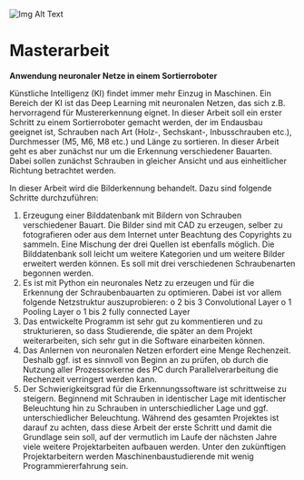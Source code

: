 ![Img Alt 
Text](https://www.ionos.de/digitalguide/fileadmin/DigitalGuide/Teaser/ki-t.jpg)



# Masterarbeit
**Anwendung neuronaler Netze in einem Sortierroboter**

Künstliche Intelligenz (KI) findet immer mehr Einzug in Maschinen. Ein Bereich der KI ist das Deep
Learning mit neuronalen Netzen, das sich z.B. hervorragend für Mustererkennung eignet. In dieser
Arbeit soll ein erster Schritt zu einem Sortierroboter gemacht werden, der im Endausbau geeignet ist,
Schrauben nach Art (Holz-, Sechskant-, Inbusschrauben etc.), Durchmesser (M5, M6, M8 etc.) und
Länge zu sortieren. In dieser Arbeit geht es aber zunächst nur um die Erkennung verschiedener
Bauarten. Dabei sollen zunächst Schrauben in gleicher Ansicht und aus einheitlicher Richtung
betrachtet werden.

In dieser Arbeit wird die Bilderkennung behandelt. Dazu sind folgende Schritte durchzuführen:
1. Erzeugung einer Bilddatenbank mit Bildern von Schrauben verschiedener Bauart. Die Bilder
sind mit CAD zu erzeugen, selber zu fotografieren oder aus dem Internet unter Beachtung
des Copyrights zu sammeln. Eine Mischung der drei Quellen ist ebenfalls möglich.
Die Bilddatenbank soll leicht um weitere Kategorien und um weitere Bilder erweitert werden
können. Es soll mit drei verschiedenen Schraubenarten begonnen werden.
2. Es ist mit Python ein neuronales Netz zu erzeugen und für die Erkennung der
Schraubenbauarten zu optimieren. Dabei ist vor allem folgende Netzstruktur auszuprobieren:
o 2 bis 3 Convolutional Layer
o 1 Pooling Layer
o 1 bis 2 fully connected Layer
3. Das entwickelte Programm ist sehr gut zu kommentieren und zu strukturieren, so dass
Studierende, die später an dem Projekt weiterarbeiten, sich sehr gut in die Software
einarbeiten können.
4. Das Anlernen von neuronalen Netzen erfordert eine Menge Rechenzeit. Deshalb ggf. ist es
sinnvoll von Beginn an zu prüfen, ob durch die Nutzung aller Prozessorkerne des PC durch
Parallelverarbeitung die Rechenzeit verringert werden kann.
5. Der Schwierigkeitsgrad für die Erkennungssoftware ist schrittweise zu steigern. Beginnend
mit Schrauben in identischer Lage mit identischer Beleuchtung hin zu Schrauben in
unterschiedlicher Lage und ggf. unterschiedlicher Beleuchtung.
Während des gesamten Projektes ist darauf zu achten, dass diese Arbeit der erste Schritt und damit
die Grundlage sein soll, auf der vermutlich im Laufe der nächsten Jahre viele weitere Projektarbeiten
aufbauen werden. Unter den zukünftigen Projektarbeitern werden Maschinenbaustudierende mit
wenig Programmiererfahrung sein.




















































